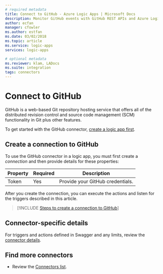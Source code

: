 ```yaml
---
# required metadata
title: Connect to GitHub - Azure Logic Apps | Microsoft Docs
description: Monitor GitHub events with GitHub REST APIs and Azure Logic Apps
author: ecfan
manager: cfowler
ms.author: estfan
ms.date: 03/02/2018
ms.topic: article
ms.service: logic-apps
services: logic-apps

# optional metadata
ms.reviewer: klam, LADocs
ms.suite: integration
tags: connectors
---
```


# Connect to GitHub

GitHub is a web-based Git repository hosting service that offers all of the distributed 
revision control and source code management (SCM) functionality in Git plus other features.

To get started with the GitHub connector, 
[create a logic app first](../logic-apps/quickstart-create-first-logic-app-workflow.md).

## Create a connection to GitHub

To use the GitHub connector in a logic app, 
you must first create a *connection* and then provide details for these properties: 

| Property | Required | Description | 
| -------- | -------- | ----------- | 
| Token | Yes | Provide your GitHub credentials. |

After you create the connection, you can execute the actions 
and listen for the triggers described in this article.

> [!INCLUDE [Steps to create a connection to GitHub](../../includes/connectors-create-api-github.md)]
> 

## Connector-specific details

For triggers and actions defined in Swagger and any limits, 
review the [connector details](/connectors/github/).

## Find more connectors

* Review the [Connectors list](apis-list.md).